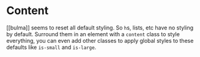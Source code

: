 # Content
[[bulma]] seems to reset all default styling. So `h`s, lists, etc have no styling by default. Surround them in an element with a `content` class to style everything, you can even add other classes to apply global styles to these defaults like `is-small` and `is-large`.
